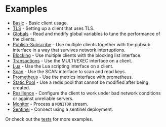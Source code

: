 Examples
========

* [Basic](./basic.rs) - Basic client usage.
* [TLS](./tls.rs) - Setting up a client that uses TLS.
* [Globals](./globals.rs) - Read and modify global variables to tune the performance of the clients.
* [Publish-Subscribe](./pubsub.rs) - Use multiple clients together with the pubsub interface in a way that survives network interruptions.
* [Blocking](./blocking.rs) - Use multiple clients with the blocking list interface.
* [Transactions](./transactions.rs) - Use the MULTI/EXEC interface on a client.
* [Lua](./lua.rs) - Use the Lua scripting interface on a client.
* [Scan](./scan.rs) - Use the SCAN interface to scan and read keys.
* [Prometheus](./prometheus.rs) - Use the metrics interface with prometheus.
* [Static Pool](./static_pool.rs) - Use a redis pool that cannot be modified after being created.
* [Resilience](./resilience.rs) - Configure the client to work under bad network conditions or against unreliable servers.
* [Monitor](./monitor.rs) - Process a `MONITOR` stream.
* [Sentinel](./sentinel.rs) - Connect using a sentinel deployment.

Or check out the [tests](../tests/integration) for more examples.